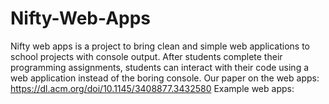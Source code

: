 # Nifty-Web-Apps
Nifty web apps is a project to bring clean and simple web applications to school projects with console output. After students complete their programming assignments, students can interact with their code using a web application instead of the boring console.
Our paper on the web apps: https://dl.acm.org/doi/10.1145/3408877.3432580
Example web apps: 
